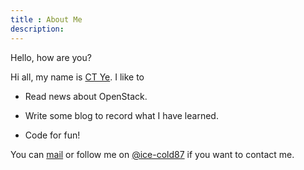 ```yaml
---
title : About Me
description:
---
```


Hello, how are you?

Hi all, my name is [CT Ye](ice-cold.ruhoh.com). I like to 

- Read news about OpenStack.

- Write some blog to record what I have learned.

- Code for fun!

You can  <a href="mailto:312952525@qq.com">mail</a> or follow me on [@ice-cold87](http://weibo.com/u/2011240732?topnav=1&wvr=5) if you want to contact me.

